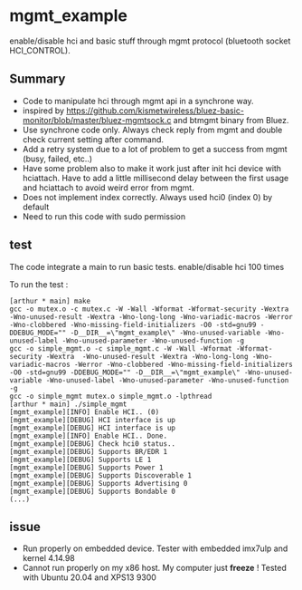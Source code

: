 # mgmt_example

enable/disable hci and basic stuff through mgmt protocol (bluetooth socket HCI_CONTROL).


## Summary

- Code to manipulate hci through mgmt api in a synchrone way.
- inspired by https://github.com/kismetwireless/bluez-basic-monitor/blob/master/bluez-mgmtsock.c and btmgmt binary from Bluez.
- Use synchrone code only. Always check reply from mgmt and double check current setting after command.
- Add a retry system due to a lot of problem to get a success from mgmt (busy, failed, etc..)
- Have some problem also to make it work just after init hci device with hciattach. Have to add a little millisecond delay between
the first usage and hciattach to avoid weird error from mgmt.
- Does not implement index correctly. Always used hci0 (index 0) by default
- Need to run this code with sudo permission


## test


The code integrate a main to run basic tests. enable/disable hci 100 times


To run the test :

```
[arthur * main] make
gcc -o mutex.o -c mutex.c -W -Wall -Wformat -Wformat-security -Wextra  -Wno-unused-result -Wextra -Wno-long-long -Wno-variadic-macros -Werror -Wno-clobbered -Wno-missing-field-initializers -O0 -std=gnu99 -DDEBUG_MODE="" -D__DIR__=\"mgmt_example\" -Wno-unused-variable -Wno-unused-label -Wno-unused-parameter -Wno-unused-function -g
gcc -o simple_mgmt.o -c simple_mgmt.c -W -Wall -Wformat -Wformat-security -Wextra  -Wno-unused-result -Wextra -Wno-long-long -Wno-variadic-macros -Werror -Wno-clobbered -Wno-missing-field-initializers -O0 -std=gnu99 -DDEBUG_MODE="" -D__DIR__=\"mgmt_example\" -Wno-unused-variable -Wno-unused-label -Wno-unused-parameter -Wno-unused-function -g
gcc -o simple_mgmt mutex.o simple_mgmt.o -lpthread
[arthur * main] ./simple_mgmt
[mgmt_example][INFO] Enable HCI.. (0)
[mgmt_example][DEBUG] HCI interface is up
[mgmt_example][DEBUG] HCI interface is up
[mgmt_example][INFO] Enable HCI.. Done.
[mgmt_example][DEBUG] Check hci0 status..
[mgmt_example][DEBUG] Supports BR/EDR 1
[mgmt_example][DEBUG] Supports LE 1
[mgmt_example][DEBUG] Supports Power 1
[mgmt_example][DEBUG] Supports Discoverable 1
[mgmt_example][DEBUG] Supports Advertising 0
[mgmt_example][DEBUG] Supports Bondable 0
(...)
```

## issue

- Run properly on embedded device. Tester with embedded imx7ulp and kernel 4.14.98
- Cannot run properly on my x86 host. My computer just **freeze** ! Tested with Ubuntu 20.04 and XPS13 9300
